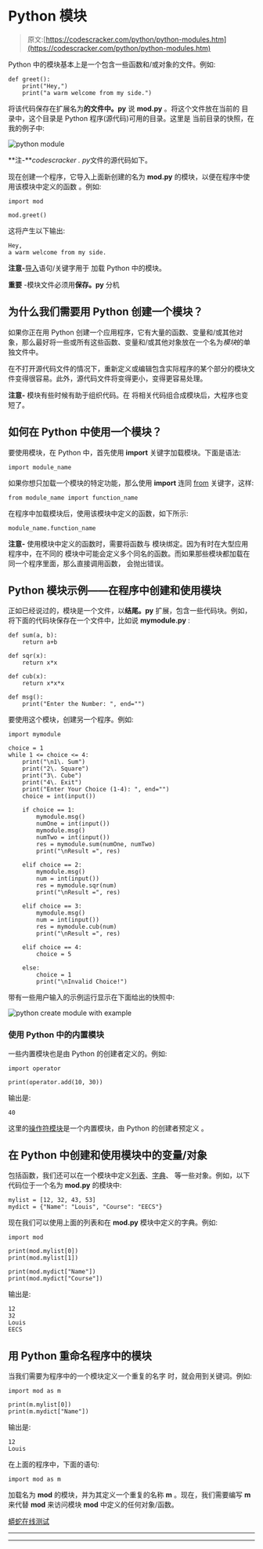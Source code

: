 # Python 模块

> 原文:[https://codescracker.com/python/python-modules.htm](https://codescracker.com/python/python-modules.htm)

Python 中的模块基本上是一个包含一些函数和/或对象的文件。例如:

```
def greet():
    print("Hey,")
    print("a warm welcome from my side.")
```

将该代码保存在扩展名为**的文件中。py** 说 **mod.py** 。将这个文件放在当前的 目录中，这个目录是 Python 程序(源代码)可用的目录。这里是 当前目录的快照，在我的例子中:

![python module](../Images/3862ad85dcc00564e8cb7dc0db95ccac.png)

**注-***codescracker . py*文件的源代码如下。

现在创建一个程序，它导入上面新创建的名为 **mod.py** 的模块，以便在程序中使用该模块中定义的函数 。例如:

```
import mod

mod.greet()
```

这将产生以下输出:

```
Hey,
a warm welcome from my side.
```

**注意-**[导入](/python/python-import-statement.htm)语句/关键字用于 加载 Python 中的模块。

**重要** -模块文件必须用**保存。py** 分机

## 为什么我们需要用 Python 创建一个模块？

如果你正在用 Python 创建一个应用程序，它有大量的函数、变量和/或其他对象，那么最好将一些或所有这些函数、变量和/或其他对象放在一个名为*模块*的单独文件中。

在不打开源代码文件的情况下，重新定义或编辑包含实际程序的某个部分的模块文件变得很容易。此外，源代码文件将变得更小，变得更容易处理。

**注意-** 模块有些时候有助于组织代码。在 将相关代码组合成模块后，大程序也变短了。

## 如何在 Python 中使用一个模块？

要使用模块，在 Python 中，首先使用 **import** 关键字加载模块。下面是语法:

```
import module_name
```

如果你想只加载一个模块的特定功能，那么使用 **import** 连同 [from](/python/python-from-keyword.htm) 关键字，这样:

```
from module_name import function_name
```

在程序中加载模块后，使用该模块中定义的函数，如下所示:

```
module_name.function_name
```

**注意-** 使用模块中定义的函数时，需要将函数与 模块绑定。因为有时在大型应用程序中，在不同的 模块中可能会定义多个同名的函数。而如果那些模块都加载在同一个程序里面，那么直接调用函数， 会抛出错误。

## Python 模块示例——在程序中创建和使用模块

正如已经说过的，模块是一个文件，以**结尾。py** 扩展，包含一些代码块。例如， 将下面的代码块保存在一个文件中，比如说 **mymodule.py** :

```
def sum(a, b):
    return a+b

def sqr(x):
    return x*x

def cub(x):
    return x*x*x

def msg():
    print("Enter the Number: ", end="")
```

要使用这个模块，创建另一个程序。例如:

```
import mymodule

choice = 1
while 1 <= choice <= 4:
    print("\n1\. Sum")
    print("2\. Square")
    print("3\. Cube")
    print("4\. Exit")
    print("Enter Your Choice (1-4): ", end="")
    choice = int(input())

    if choice == 1:
        mymodule.msg()
        numOne = int(input())
        mymodule.msg()
        numTwo = int(input())
        res = mymodule.sum(numOne, numTwo)
        print("\nResult =", res)

    elif choice == 2:
        mymodule.msg()
        num = int(input())
        res = mymodule.sqr(num)
        print("\nResult =", res)

    elif choice == 3:
        mymodule.msg()
        num = int(input())
        res = mymodule.cub(num)
        print("\nResult =", res)

    elif choice == 4:
        choice = 5

    else:
        choice = 1
        print("\nInvalid Choice!")
```

带有一些用户输入的示例运行显示在下面给出的快照中:

![python create module with example](../Images/13c654b760065c18c9b30f8be5acda0b.png)

### 使用 Python 中的内置模块

一些内置模块也是由 Python 的创建者定义的。例如:

```
import operator

print(operator.add(10, 30))
```

输出是:

```
40
```

这里的[操作符模块](/python/python-operator-module.htm)是一个内置模块，由 Python 的创建者预定义 。

## 在 Python 中创建和使用模块中的变量/对象

包括函数，我们还可以在一个模块中定义[列表](/python/python-lists.htm)、[字典](/python/python-dictionary.htm)、 等一些对象。例如，以下代码位于一个名为 **mod.py** 的模块中:

```
mylist = [12, 32, 43, 53]
mydict = {"Name": "Louis", "Course": "EECS"}
```

现在我们可以使用上面的列表和在 **mod.py** 模块中定义的字典。例如:

```
import mod

print(mod.mylist[0])
print(mod.mylist[1])

print(mod.mydict["Name"])
print(mod.mydict["Course"])
```

输出是:

```
12
32
Louis
EECS
```

## 用 Python 重命名程序中的模块

当我们需要为程序中的一个模块定义一个重复的名字 时，就会用到关键词。例如:

```
import mod as m

print(m.mylist[0])
print(m.mydict["Name"])
```

输出是:

```
12
Louis
```

在上面的程序中，下面的语句:

```
import mod as m
```

加载名为 **mod** 的模块，并为其定义一个重复的名称 **m** 。现在，我们需要编写 **m** 来代替 **mod** 来访问模块 **mod** 中定义的任何对象/函数。

[蟒蛇在线测试](/exam/showtest.php?subid=10)

* * *

* * *